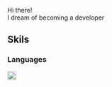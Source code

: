 Hi there!  
I dream of becoming a developer  

## Skils

### Languages
<img src="https://w.namu.la/s/626b5ed7b68e610014d1d836bed526fdd415696a9ada2143c8336c3b2d10309009da6d176f9f657e58c1496fb54c4dcff3819c56df901fbb29ba8ec76429d135f3457c905567054588f3ec76662eca95" width=20 hight=20>

